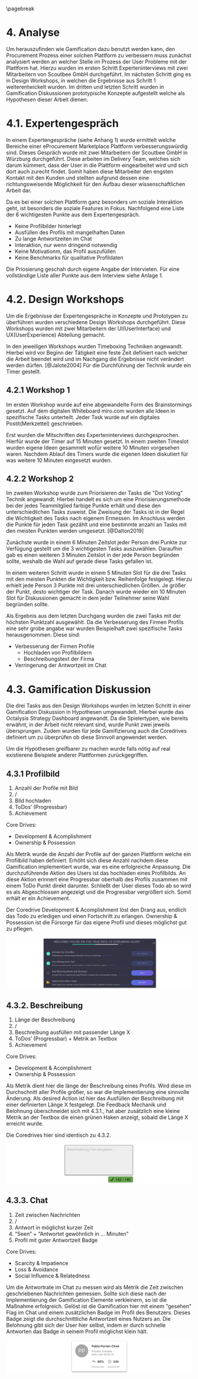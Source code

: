 \pagebreak

# 4. Analyse

Um herauszufinden wie Gamification dazu benutzt werden kann, den Procurement Prozess einer solchen Plattform zu verbessern muss zunächst analysiert werden an welcher Stelle im Prozess der User Probleme mit der Plattform hat. Hierzu wurden im ersten Schritt Experteninterviews mit zwei Mitarbeitern von Scoutbee GmbH durchgeführt. Im nächsten Schritt ging es in Design Workshops, in welchen die Ergebnisse aus Schritt 1 weiterentwickelt wurden. Im dritten und letzten Schritt wurden in Gamification Diskussionen prototypische Konzepte aufgestellt welche als Hypothesen dieser Arbeit dienen.

# 4.1. Expertengespräch

In einem Expertengespräche (siehe Anhang 1) wurde ermittelt welche Bereiche einer eProcurement Marketplace Plattform verbesserungswürdig sind. Dieses Gespräch wurde mit zwei Mitarbeitern der Scoutbee GmbH in Würzburg durchgeführt. Diese arbeiten im Delivery Team, welches sich darum kümmert, dass der User in die Plattform eingearbeitet wird und sich dort auch zurecht findet. Somit haben diese Mitarbeiter den engsten Kontakt mit den Kunden und stellten aufgrund dessen eine richtungsweisende Möglichkeit für den Aufbau dieser wissenschaftlichen Arbeit dar.

Da es bei einer solchen Plattform ganz besonders um soziale Interaktion geht, ist besonders die soziale Features in Fokus. Nachfolgend eine Liste der 6 wichtigesten Punkte aus dem Expertengespräch.

- Keine Profilbilder hinterlegt
- Ausfüllen des Profils mit mangelhaften Daten
- Zu lange Antwortzeiten im Chat
- Interaktion, nur wenn dringend notwendig
- Keine Motivationm, das Profil auszufüllen
- Keine Benchmarks für qualitative Profildaten

Die Priosierung geschah durch eigene Angabe der Intervieten. Für eine vollständige Liste aller Punkte aus dem Interview siehe Anlage 1.

# 4.2. Design Workshops

Um die Ergebnisse der Expertengespräche in Konzepte und Prototypen zu überführen wurden verschiedene Design Workshops durchgeführt. Diese Workshops wurden mit zwei Mitarbeitern der UI(UserInterface) und UX(UserExperience) Abteilung gemacht.

In den jeweiligen Workshops wurden Timeboxing Techniken angewandt. Hierbei wird vor Beginn der Tätigkeit eine feste Zeit definiert nach welcher die Arbeit beendet wird und im Nachgang die Ergebnisse nicht verändert werden dürfen. [@Jalote2004] Für die Durchführung der Technik wurde ein Timer gestellt.

## 4.2.1 Workshop 1

Im ersten Workshop wurde auf eine abgewandelte Form des Brainstormings gesetzt. Auf dem digitalen Whiteboard miro.com wurden alle Ideen in spezifische Tasks unterteilt. Jeder Task wurde auf ein digitales Postit(Merkzettel) geschrieben.

Erst wurden die Mitschriften des Experteninterviews durchgesprochen. Hierfür wurde der Timer auf 15 Minuten gesetzt. In einem zweiten Timeslot wurden eigene Ideen gesammelt wofür weitere 10 Minuten vorgesehen waren. Nachdem Ablauf des Timers wurde die eigenen Ideen diskutiert für was weitere 10 Minuten eingesetzt wurden.

## 4.2.2 Workshop 2

Im zweiten Workshop wurde zum Priorisieren der Tasks die "Dot Voting" Technik angewandt. Hierbei handelt es sich um eine Priorisierungsmethode bei der jedes Teammitglied farbige Punkte erhält und diese den unterschiedlichen Tasks zuweist. Die Zweisung der Tasks ist in der Regel die Wichtigkeit des Tasks nach eigenem Ermessen. Im Anschluss werden die Punkte für jeden Task gezählt und eine bestimmte anzahl an Tasks mit den meisten Punkten werden umgesetzt. [@Dalton2019]

Zunächste wurde in einem 6 Minuten Zeitslot jeder Person drei Punkte zur Verfügung gestellt um die 3 wichtigesten Tasks auszuwählen. Daraufhin gab es einen weiteren 3 Minuten Zeitslot in der jede Person begründen sollte, weshalb die Wahl auf gerade diese Tasks gefallen ist.

In einem weiteren Schritt wurde in einem 5 Minuten Slot für die drei Tasks mit den meisten Punkten die Wichtigkeit bzw. Reihenfolge festgelegt. Hierzu erhielt jede Person 3 Punkte mit drei unterschiedlichen Größen. Je größer der Punkt, desto wichtiger der Task. Danach wurde wieder ein 10 Minuten Slot für Diskussionen gemacht in dem jeder Teilnehmer seine Wahl begründen sollte.

Als Ergebnis aus dem letzten Durchgang wurden die zwei Tasks mit der höchsten Punktzahl ausgewählt. Da die Verbesserung des Firmen Profils eine sehr grobe angabe war wurden Beispielhaft zwei spezifische Tasks herausgenommen. Diese sind:

- Verbesserung der Firmen Profile
  - Hochladen von Profilbildern
  - Beschreibungstext der Firma
- Verringerung der Antwortzeit im Chat

# 4.3. Gamification Diskussion

Die drei Tasks aus den Design Workshops wurden im letzten Schritt in einer Gamification Diskussion in Hypothesen umgewandelt.
Hierbei wurde das Octalysis Strategy Dashboard angewandt. Da die Spielertypen, wie bereits erwähnt, in der Arbeit nicht relevant sind, wurde Punkt zwei jeweils übersprungen. Zudem wurden für jede Gamifizierung auch die Coredrives definiert um zu überprüfen ob diese Sinnvoll angewendet werden.

Um die Hypothesen greifbarer zu machen wurde falls nötig auf real existierene Beispiele anderer Plattformen zurückgegriffen.

## 4.3.1 Profilbild

1. Anzahl der Profile mit Bild
2. /
3. Bild hochladen
4. ToDos’ (Progressbar)
5. Achievement

Core Drives:

- Development & Acomplishment
- Ownership & Possession

Als Metrik wurde die Anzahl der Profile auf der ganzen Plattform welche ein Profilbild haben definiert. Erhöht sich diese Anzahl nachdem diese Gamification implementiert wurde, war es eine erfolgreiche Anpassung. Die durchzuführende Aktion des Users ist das hochladen eines Profilbilds. An diese Aktion erinnert eine Progressbar oberhalb des Profils zusammen mit einem ToDo Punkt direkt darunter. Schließt der User dieses Todo ab so wird es als Abgeschlossen angezeigt und die Progressbar vergrößert sich. Somit erhält er ein Achievement.

Der Coredrive Development & Acomplishment löst den Drang aus, endlich das Todo zu erledigen und einen Fortschritt zu erlangen. Ownership & Possession ist die Fürsorge für das eigene Profil und dieses möglichst gut zu pflegen.

!["Vergleiche Streamelements"](assets/streamelements.png)

## 4.3.2. Beschreibung

1. Länge der Beschreibung
2. /
3. Beschreibung ausfüllen mit passender Länge X
4. ToDos’ (Progressbar) + Metrik an Textbox
5. Achievement

Core Drives:

- Development & Acomplishment
- Ownership & Possession

Als Metrik dient hier die länge der Beschreibung eines Profils. Wird diese im Durchschnitt aller Profile größer, so war die Implementierung eine sinnvolle Änderung. Als desired Action ist hier das Ausfüllen der Beschreibung mit einer definierten Länge X festgelegt. Die Feedback Mechanik und Belohnung überschneidet sich mit 4.3.1., hat aber zusätzlich eine kleine Metrik an der Textbox die einen grünen Haken anzeigt, sobald die Länge X erreicht wurde.

Die Coredrives hier sind identisch zu 4.3.2.

!["Beschreibung"](assets/beschreibung.png)

## 4.3.3. Chat

1. Zeit zwischen Nachrichten
2. /
3. Antwort in möglichst kurzer Zeit
4. “Seen” + “Antwortet gewöhnlich in ... Minuten”
5. Profil mit guter Antwortzeit Badge

Core Drives:

- Scarcity & Impatience
- Loss & Avoidance
- Social Influence & Relatedness

Um die Antwortrate im Chat zu messen wird als Metrik die Zeit zwischen geschriebenen Nachrichten gemessen. Sollte sich diese nach der Implementierung der Gamification Elemente verkleinern, so ist die Maßnahme erfolgreich. Gelöst ist die Gamification hier mit einem "gesehen" Flag im Chat und einem zusätzlichen Badge im Profil des Benutzers. Dieses Badge zeigt die durchschnittliche Antwortzeit eines Nutzers an. Die Belohnung gibt sich der User hier selbst, indem er durch schnelle Antworten das Badge in seinem Profil möglichst klein hält.

!["Vergleiche Ebay-Kleinanzeigen"](assets/kleinanzeigen.jpg)
